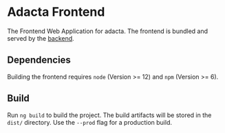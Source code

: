 # Adacta Frontend

The Frontend Web Application for adacta.
The frontend is bundled and served by the [backend](../backend).

## Dependencies

Building the frontend requires `node` (Version >= 12) and `npm` (Version >= 6).

## Build

Run `ng build` to build the project. The build artifacts will be stored in the `dist/` directory. Use the `--prod` flag for a production build.

